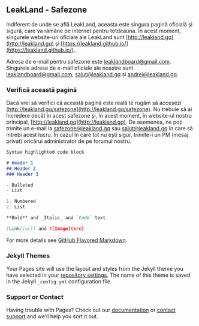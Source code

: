 ## LeakLand - Safezone

Indiferent de unde se află LeakLand, aceasta este singura pagină oficială și sigură, care va rămâne pe internet pentru totdeauna. În acest moment, singurele website-uri oficiale ale LeakLand sunt [http://leakland.gq](http://leakland.gq) și [https://leakland.github.io/](https://leakland.github.io/). 

Adresa de e-mail pentru safezone este leaklandboard@gmail.com. Singurele adrese de e-mail oficiale ale noastre sunt leaklandboard@gmail.com, salut@leakland.gq și andrei@leakland.gq.

### Verifică această pagină

Dacă vrei să verifici că această pagină este reală te rugăm să accesezi [http://leakland.gq/safezone](http://leakland.gq/safezone). Nu trebuie să ai încredere decât în acest safezone și, în acest moment, în website-ul nostru principal, [http://leakland.gq](http://leakland.gq). De asemenea, ne poți trimite un e-mail la safezone@leakland.gq sau salut@leakland.gq în care să întrebi acest lucru. În cazul în care tot nu ești sigur, trimite-i un PM (mesaj privat) oricărui administrator de pe forumul nostru.

```markdown
Syntax highlighted code block

# Header 1
## Header 2
### Header 3

- Bulleted
- List

1. Numbered
2. List

**Bold** and _Italic_ and `Code` text

[Link](url) and ![Image](src)
```

For more details see [GitHub Flavored Markdown](https://guides.github.com/features/mastering-markdown/).

### Jekyll Themes

Your Pages site will use the layout and styles from the Jekyll theme you have selected in your [repository settings](https://github.com/leakland/leakland.github.io/settings). The name of this theme is saved in the Jekyll `_config.yml` configuration file.

### Support or Contact

Having trouble with Pages? Check out our [documentation](https://help.github.com/categories/github-pages-basics/) or [contact support](https://github.com/contact) and we’ll help you sort it out.
